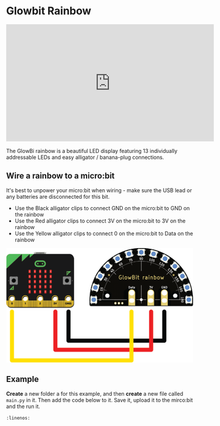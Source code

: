 # Glowbit Rainbow

<iframe width="560" height="315" src="https://www.youtube-nocookie.com/embed/VFJ50tXNEbA" title="YouTube video player" frameborder="0" allow="accelerometer; autoplay; clipboard-write; encrypted-media; gyroscope; picture-in-picture; web-share" allowfullscreen></iframe>

The GlowBi rainbow is a beautiful LED display featuring 13 individually addressable LEDs and easy alligator / banana-plug connections.

## Wire a rainbow to a micro:bit

It's best to unpower your micro:bit when wiring - make sure the USB lead or any batteries are disconnected for this bit.

- Use the Black alligator clips to connect GND on the micro:bit to GND on the rainbow
- Use the Red alligator clips to connect 3V on the micro:bit to 3V on the rainbow
- Use the Yellow alligator clips to connect 0 on the micro:bit to Data on the rainbow

![wiring diagram](assets/glowbit-rainbow-microbit-wiring-diagram.png)

## Example

**Create** a new folder a for this example, and then **create** a new file called `main.py` in it. Then add the code below to it. Save it, upload it to the mirco:bit and the run it.

```{literalinclude} ./python_files/glow_bit_rainbow/main.py
:linenos:
```